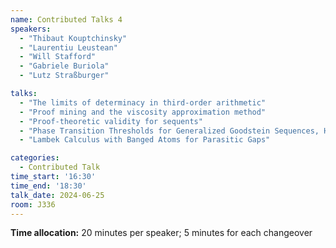 ```yaml
---
name: Contributed Talks 4
speakers: 
  - "Thibaut Kouptchinsky"
  - "Laurentiu Leustean"
  - "Will Stafford"
  - "Gabriele Buriola"
  - "Lutz Straßburger"

talks: 
  - "The limits of determinacy in third-order arithmetic"
  - "Proof mining and the viscosity approximation method"
  - "Proof-theoretic validity for sequents"
  - "Phase Transition Thresholds for Generalized Goodstein Sequences, Hydra Games and Ackermannian Functions."
  - "Lambek Calculus with Banged Atoms for Parasitic Gaps"

categories:
  - Contributed Talk
time_start: '16:30'
time_end: '18:30'
talk_date: 2024-06-25
room: J336
---
```

**Time allocation:** 20 minutes per speaker; 5 minutes for each changeover
